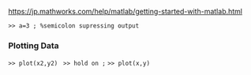 
https://jp.mathworks.com/help/matlab/getting-started-with-matlab.html

`>> a=3 ; %semicolon supressing output `

### Plotting Data
`>> plot(x2,y2) ` 
`>> hold on ;` 
`>> plot(x,y) ` 